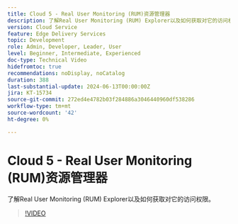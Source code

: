 ```yaml
---
title: Cloud 5 - Real User Monitoring (RUM)资源管理器
description: 了解Real User Monitoring (RUM) Explorer以及如何获取对它的访问权限。
version: Cloud Service
feature: Edge Delivery Services
topic: Development
role: Admin, Developer, Leader, User
level: Beginner, Intermediate, Experienced
doc-type: Technical Video
hidefromtoc: true
recommendations: noDisplay, noCatalog
duration: 388
last-substantial-update: 2024-06-13T00:00:00Z
jira: KT-15734
source-git-commit: 272ed4e4782b03f284886a3046440960df538286
workflow-type: tm+mt
source-wordcount: '42'
ht-degree: 0%

---
```



# Cloud 5 - Real User Monitoring (RUM)资源管理器

了解Real User Monitoring (RUM) Explorer以及如何获取对它的访问权限。

>[!VIDEO](https://video.tv.adobe.com/v/3429772/?quality=12&learn=on)
